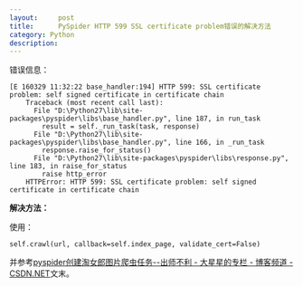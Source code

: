```yaml
---
layout:     post
title:      PySpider HTTP 599 SSL certificate problem错误的解决方法
category: Python
description: 
---
```


错误信息：
```
[E 160329 11:32:22 base_handler:194] HTTP 599: SSL certificate problem: self signed certificate in certificate chain
    Traceback (most recent call last):
      File "D:\Python27\lib\site-packages\pyspider\libs\base_handler.py", line 187, in run_task
        result = self._run_task(task, response)
      File "D:\Python27\lib\site-packages\pyspider\libs\base_handler.py", line 166, in _run_task
        response.raise_for_status()
      File "D:\Python27\lib\site-packages\pyspider\libs\response.py", line 183, in raise_for_status
        raise http_error
    HTTPError: HTTP 599: SSL certificate problem: self signed certificate in certificate chain
```

**解决方法：**

使用：
```
self.crawl(url, callback=self.index_page, validate_cert=False)
```
并参考[pyspider创建淘女郎图片爬虫任务\-\-出师不利 \- 大星星的专栏 \- 博客频道 \- CSDN\.NET](http://blog.csdn.net/asmcvc/article/details/51016485)文末。
